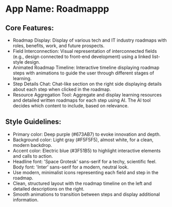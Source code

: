 # **App Name**: Roadmappp

## Core Features:

- Roadmap Display: Display of various tech and IT industry roadmaps with roles, benefits, work, and future prospects.
- Field Interconnection: Visual representation of interconnected fields (e.g., design connected to front-end development) using a linked list-style design.
- Animated Roadmap Timeline: Interactive timeline displaying roadmap steps with animations to guide the user through different stages of learning.
- Step Details Chat: Chat-like section on the right side displaying details about each step when clicked in the roadmap.
- Resource Aggregation Tool: Aggregate and display learning resources and detailed written roadmaps for each step using AI. The AI tool decides which content to include, based on relevance.

## Style Guidelines:

- Primary color: Deep purple (#673AB7) to evoke innovation and depth.
- Background color: Light gray (#F5F5F5), almost white, for a clean, modern backdrop.
- Accent color: Electric blue (#3F51B5) to highlight interactive elements and calls to action.
- Headline font: 'Space Grotesk' sans-serif for a techy, scientific feel. Body font: 'Inter' sans-serif for a modern, neutral look.
- Use modern, minimalist icons representing each field and step in the roadmap.
- Clean, structured layout with the roadmap timeline on the left and detailed descriptions on the right.
- Smooth animations to transition between steps and display additional information.